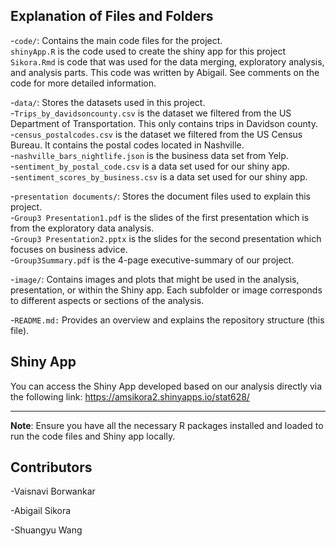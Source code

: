 ## Explanation of Files and Folders
-`code/`: Contains the main code files for the project.  
`shinyApp.R` is the code used to create the shiny app for this project  
`Sikora.Rmd` is code that was used for the data merging, exploratory analysis, and analysis parts. This code was written by Abigail. See comments on the code for more detailed information.  


-`data/`: Stores the datasets used in this project.  
-`Trips_by_davidsoncounty.csv` is the dataset we filtered from the US Department of Transportation. This only contains trips in Davidson county.  
-`census_postalcodes.csv` is the dataset we filtered from the US Census Bureau. It contains the postal codes located in Nashville.  
-`nashville_bars_nightlife.json` is the business data set from Yelp.  
-`sentiment_by_postal_code.csv` is a data set used for our shiny app.  
-`sentiment_scores_by_business.csv` is a data set used for our shiny app.


-`presentation documents/`: Stores the document files used to explain this project.  
-`Group3 Presentation1.pdf` is the slides of the first presentation which is from the exploratory data analysis.   
-`Group3 Presentation2.pptx` is the slides for the second presentation which focuses on business advice.  
-`Group3Summary.pdf` is the 4-page executive-summary of our project.


-`image/`: Contains images and plots that might be used in the analysis, presentation, or within the Shiny app. Each subfolder or image corresponds to different aspects or sections of the analysis.

-`README.md:` Provides an overview and explains the repository structure (this file).

## Shiny App
You can access the Shiny App developed based on our analysis directly via the following link: https://amsikora2.shinyapps.io/stat628/  

--- 

**Note**: Ensure you have all the necessary R packages installed and loaded to run the code files and Shiny app locally.

## Contributors
-Vaisnavi Borwankar  

-Abigail Sikora  

-Shuangyu Wang
